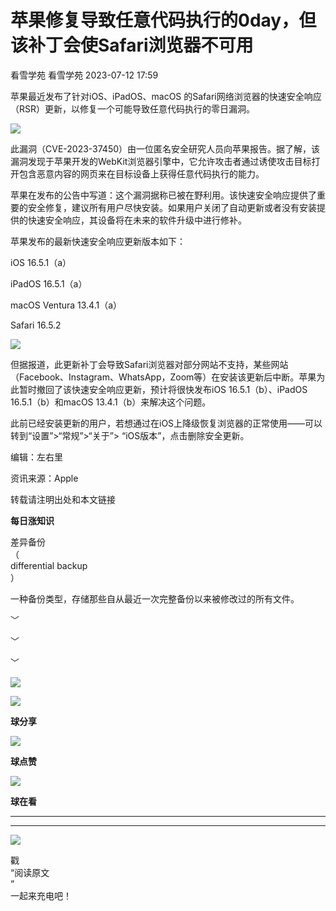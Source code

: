 #  苹果修复导致任意代码执行的0day，但该补丁会使Safari浏览器不可用   
看雪学苑  看雪学苑   2023-07-12 17:59  
  
苹果最近发布了针对iOS、iPadOS、macOS 的Safari网络浏览器的快速安全响应（RSR）更新，以修复一个可能导致任意代码执行的零日漏洞。  
  
  
![](https://mmbiz.qpic.cn/sz_mmbiz_png/1UG7KPNHN8E49cePEWzAPb33MTMul0gicN2CnE1r0nBwr3zbicgQCC7tBUZvnOrxmkh7vEibarLfYKMSfrUJq1Fnw/640?wx_fmt=png "")  
  
  
此漏洞（CVE-2023-37450）由一位匿名安全研究人员向苹果报告。据了解，该漏洞发现于苹果开发的WebKit浏览器引擎中，它允许攻击者通过诱使攻击目标打开包含恶意内容的网页来在目标设备上获得任意代码执行的能力。  
  
  
苹果在发布的公告中写道：这个漏洞据称已被在野利用。该快速安全响应提供了重要的安全修复，建议所有用户尽快安装。如果用户关闭了自动更新或者没有安装提供的快速安全响应，其设备将在未来的软件升级中进行修补。  
  
  
苹果发布的最新快速安全响应更新版本如下：  
  
iOS 16.5.1（a）  
  
iPadOS 16.5.1（a）  
  
macOS Ventura 13.4.1（a）  
  
Safari 16.5.2  
  
  
![](https://mmbiz.qpic.cn/sz_mmbiz_png/1UG7KPNHN8E49cePEWzAPb33MTMul0gicSNnY9snUnXWWftTtE7vfpic6FxHCW86aTbNA47hFtEZj6JEYZ5uDnJg/640?wx_fmt=png "")  
  
  
但据报道，此更新补丁会导致Safari浏览器对部分网站不支持，某些网站（Facebook、Instagram、WhatsApp，Zoom等）在安装该更新后中断。苹果为此暂时撤回了该快速安全响应更新，预计将很快发布iOS 16.5.1（b）、iPadOS 16.5.1（b）和macOS 13.4.1（b）来解决这个问题。  
  
  
此前已经安装更新的用户，若想通过在iOS上降级恢复浏览器的正常使用——可以转到“设置”>“常规”>“关于”> “iOS版本”，点击删除安全更新。  
  
  
  
编辑：左右里  
  
资讯来源：Apple  
  
转载请注明出处和本文链接  
  
  
**每日涨知识**  
  
差异备份  
（  
differential backup  
）  
  
一种备份类型，存储那些自从最近一次完整备份以来被修改过的所有文件。  
  
  
﹀  
  
﹀  
  
﹀  
  
  
![](https://mmbiz.qpic.cn/mmbiz_jpg/Uia4617poZXP96fGaMPXib13V1bJ52yHq9ycD9Zv3WhiaRb2rKV6wghrNa4VyFR2wibBVNfZt3M5IuUiauQGHvxhQrA/640?wx_fmt=jpeg "")  
  
![](https://mmbiz.qpic.cn/sz_mmbiz_gif/1UG7KPNHN8E9S6vNnUMRCOictT4PicNGMgHmsIkOvEno4oPVWrhwQCWNRTquZGs2ZLYic8IJTJBjxhWVoCa47V9Rw/640?wx_fmt=gif "")  
  
**球分享**  
  
![](https://mmbiz.qpic.cn/sz_mmbiz_gif/1UG7KPNHN8E9S6vNnUMRCOictT4PicNGMgHmsIkOvEno4oPVWrhwQCWNRTquZGs2ZLYic8IJTJBjxhWVoCa47V9Rw/640?wx_fmt=gif "")  
  
**球点赞**  
  
![](https://mmbiz.qpic.cn/sz_mmbiz_gif/1UG7KPNHN8E9S6vNnUMRCOictT4PicNGMgHmsIkOvEno4oPVWrhwQCWNRTquZGs2ZLYic8IJTJBjxhWVoCa47V9Rw/640?wx_fmt=gif "")  
  
**球在看**  
  
****  
****  
  
![](https://mmbiz.qpic.cn/mmbiz_gif/1UG7KPNHN8FxuBNT7e2ZEfQZgBuH2GkFjvK4tzErD5Q56kwaEL0N099icLfx1ZvVvqzcRG3oMtIXqUz5T9HYKicA/640?wx_fmt=gif "")  
  
戳  
“阅读原文  
”  
一起来充电吧！  
  
